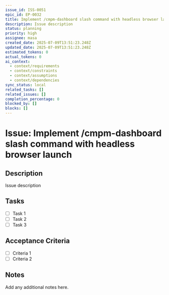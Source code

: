 ```yaml
---
issue_id: ISS-0051
epic_id: EP-0032
title: Implement /cmpm-dashboard slash command with headless browser launch
description: Issue description
status: planning
priority: high
assignee: masa
created_date: 2025-07-09T13:51:23.248Z
updated_date: 2025-07-09T13:51:23.248Z
estimated_tokens: 0
actual_tokens: 0
ai_context:
  - context/requirements
  - context/constraints
  - context/assumptions
  - context/dependencies
sync_status: local
related_tasks: []
related_issues: []
completion_percentage: 0
blocked_by: []
blocks: []
---
```


# Issue: Implement /cmpm-dashboard slash command with headless browser launch

## Description
Issue description

## Tasks
- [ ] Task 1
- [ ] Task 2
- [ ] Task 3

## Acceptance Criteria
- [ ] Criteria 1
- [ ] Criteria 2

## Notes
Add any additional notes here.

